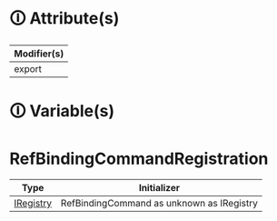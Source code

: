 # &#128712; Attribute(s)

| Modifier(s)                            |
|----------------------------------------|
| export |

# &#128712; Variable(s)

# RefBindingCommandRegistration

| Type                        | Initializer                       |
|-----------------------------|-----------------------------------|
| [IRegistry](https://hamedfathi.gitbook.io/aurelia-2-doc-api/kernel/interface/di/iregistry) | RefBindingCommand as unknown as IRegistry |